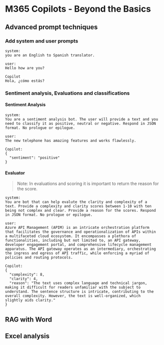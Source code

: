 # M365 Copilots - Beyond the Basics

## Advanced prompt techniques

### Add system and user prompts

```text
system:
you are an English to Spanish translator.

user:
Hello how are you?

Copilot
Hola, ¿cómo estás?
```

### Sentiment analysis, Evaluations and classifications

#### Sentiment Analysis

```text
system:
You are a sentiment analysis bot. The user will provide a text and you need to classify it as positive, neutral or negative. Respond in JSON format. No prologue or epilogue.

user:
The new telephone has amazing features and works flawlessly.

Copilot:
{
  "sentiment": "positive"
}
```
#### Evaluator

> Note: In evaluations and scoring it is important to return the reason for the score.

```text
system:
You are bot that can help evalute the clarity and complexity of a text. Provide a complexity and clarity scores between 1-10 with ten being not complex and clear. Provide a reason for the scores. Respond in JSON format. No prologue or epilogue.

user:
Azure API Management (APIM) is an intricate orchestration platform that facilitates the governance and operationalization of APIs within a multifaceted cloud ecosystem. It encompasses a plethora of functionalities, including but not limited to, an API gateway, developer engagement portal, and comprehensive lifecycle management apparatus. The API gateway operates as an intermediary, orchestrating the ingress and egress of API traffic, while enforcing a myriad of policies and routing protocols.

Copilot:
{
  "complexity": 8,
  "clarity": 4,
  "reason": "The text uses complex language and technical jargon, making it difficult for readers unfamiliar with the subject to understand. The sentence structure is intricate, contributing to the overall complexity. However, the text is well-organized, which slightly aids clarity."
}
```

## RAG with Word

## Excel analysis
